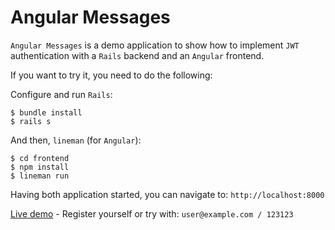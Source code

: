 # Angular Messages

`Angular Messages` is a demo application to show how to implement `JWT` authentication with a `Rails` backend and an `Angular` frontend.

If you want to try it, you need to do the following:

Configure and run `Rails`:

```
$ bundle install
$ rails s
```

And then, `lineman` (for `Angular`):

```
$ cd frontend
$ npm install
$ lineman run
```

Having both application started, you can navigate to: `http://localhost:8000`

[Live demo](http://quiet-inlet-7398.herokuapp.com/) - Register yourself or try with: `user@example.com / 123123`